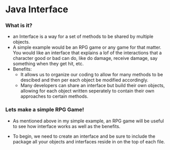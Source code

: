 # Java Interface


### What is it?

- an Interface is a way for a set of methods to be shared by multiple objects.
- A simple example would be an RPG game or any game for that matter. You would like an interface that explains a lof of the interactions that a character good or bad can do, like do damage, receive damage, say something when they get hit, etc.
- Benefits:
	- It allows us to organize our coding to allow for many methods to be descibed and then per each object be modified accordingly.
	- Many developers can share an interface but build their own objects, allowing for each object written seperately to contain their own approaches to certain methods.

### Lets make a simple RPG Game!

- As mentioned above in my simple example, an RPG game will be useful to see how interface works as well as the benefits. 

- To begin, we need to create an interface and be sure to include the package all your objects and interfaces reside in on the top of each file.